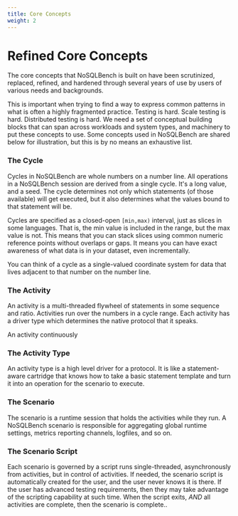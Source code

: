 ```yaml
---
title: Core Concepts
weight: 2
---
```


# Refined Core Concepts

The core concepts that NoSQLBench is built on have been scrutinized,
replaced, refined, and hardened through several years of use
by users of various needs and backgrounds.

This is important when trying to find a way to express common patterns
in what is often a highly fragmented practice. Testing is hard. Scale
testing is hard. Distributed testing is hard. We need a set of conceptual
building blocks that can span across workloads and system types, and
machinery to put these concepts to use. Some concepts used in NoSQLBench
are shared below for illustration, but this is by no means an exhaustive
list.

### The Cycle

Cycles in NoSQLBench are whole numbers on a number line. All operations
in a NoSQLBench session are derived from a single cycle. It's a long value,
and a seed. The cycle determines not only which statements (of those available)
will get executed, but it also determines what the values bound to that
statement will be.

Cycles are specified as a closed-open `[min,max)` interval, just as slices
in some languages. That is, the min value is included in the range, but the
max value is not. This means that you can stack slices using common numeric
reference points without overlaps or gaps. It means you can have exact awareness
of what data is in your dataset, even incrementally.

You can think of a cycle as a single-valued coordinate system for data that
lives adjacent to that number on the number line.

### The Activity

An activity is a multi-threaded flywheel of statements in some sequence
and ratio. Activities run over the numbers in a cycle range. Each activity
has a driver type which determines the native protocol that it speaks.

An activity continuously

### The Activity Type

An activity type is a high level driver for a protocol. It is like a
statement-aware cartridge that knows how to take a basic statement template
and turn it into an operation for the scenario to execute.

### The Scenario

The scenario is a runtime session that holds the activities while they run.
A NoSQLBench scenario is responsible for aggregating global runtime settings,
metrics reporting channels, logfiles, and so on.

### The Scenario Script

Each scenario is governed by a script runs single-threaded, asynchronously
from activities, but in control of activities. If needed, the scenario script
is automatically created for the user, and the user never knows it is there.
If the user has advanced testing requirements, then they may take advantage
of the scripting capability at such time.
When the script exits, *AND* all activities are complete, then the scenario
is complete..

